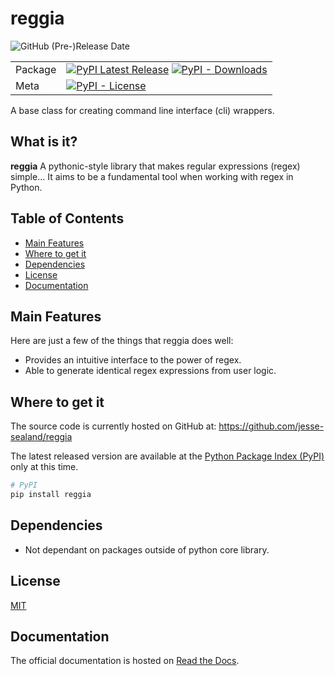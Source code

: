 # reggia
![GitHub (Pre-)Release Date](https://img.shields.io/github/release-date-pre/jesse-sealand/reggia)

| | |
| --- | --- |
| Package | [![PyPI Latest Release](https://img.shields.io/pypi/v/reggia.svg)](https://pypi.org/project/reggia/) [![PyPI - Downloads](https://img.shields.io/pypi/dm/reggia)](https://pypi.org/project/reggia/) |
| Meta | [![PyPI - License](https://img.shields.io/pypi/l/reggia)](https://github.com/jesse-sealand/reggia/blob/main/LICENSE)|

A base class for creating command line interface (cli) wrappers.

## What is it?

**reggia** A pythonic-style library that makes regular expressions (regex) simple... It aims to be a fundamental tool when working with regex in Python.

## Table of Contents

- [Main Features](#main-features)
- [Where to get it](#where-to-get-it)
- [Dependencies](#dependencies)
- [License](#license)
- [Documentation](#documentation)

## Main Features
Here are just a few of the things that reggia does well:

  - Provides an intuitive interface to the power of regex.
  - Able to generate identical regex expressions from user logic.
    
## Where to get it
The source code is currently hosted on GitHub at:
https://github.com/jesse-sealand/reggia

The latest released version are available at the [Python
Package Index (PyPI)](https://pypi.org/project/reggia) only at this time.

```sh
# PyPI
pip install reggia
```

## Dependencies
- Not dependant on packages outside of python core library.

## License
[MIT](LICENSE)

## Documentation
The official documentation is hosted on [Read the Docs](http://reggia.readthedocs.io/).

